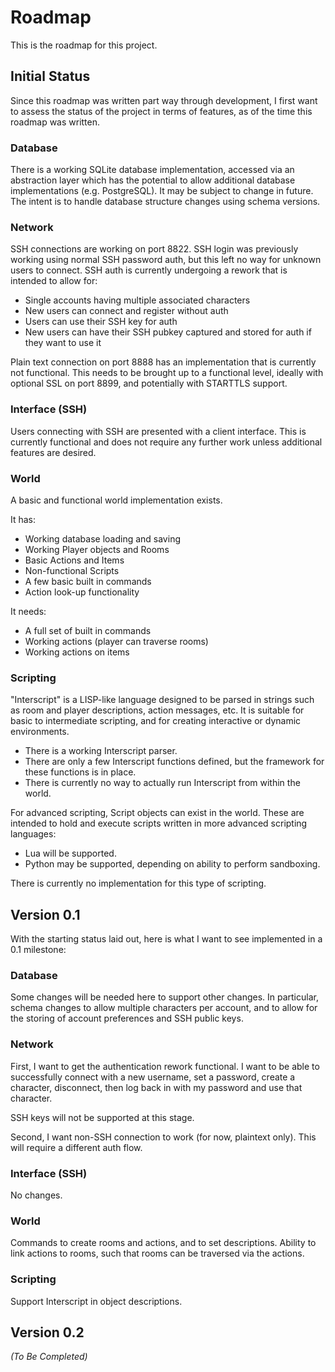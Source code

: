 # Roadmap

This is the roadmap for this project.

## Initial Status

Since this roadmap was written part way through development, I first want to assess the status of the project in terms of features, as of the time this roadmap was written.

### Database

There is a working SQLite database implementation, accessed via an abstraction layer which has the potential to allow additional database implementations (e.g. PostgreSQL). It may be subject to change in future. The intent is to handle database structure changes using schema versions.

### Network

SSH connections are working on port 8822. SSH login was previously working using normal SSH password auth, but this left no way for unknown users to connect. SSH auth is currently undergoing a rework that is intended to allow for:

  * Single accounts having multiple associated characters
  * New users can connect and register without auth
  * Users can use their SSH key for auth
  * New users can have their SSH pubkey captured and stored for auth if they want to use it

Plain text connection on port 8888 has an implementation that is currently not functional. This needs to be brought up to a functional level, ideally with optional SSL on port 8899, and potentially with STARTTLS support.

### Interface (SSH)

Users connecting with SSH are presented with a client interface. This is currently functional and does not require any further work unless additional features are desired.

### World

A basic and functional world implementation exists.

It has:

* Working database loading and saving
* Working Player objects and Rooms
* Basic Actions and Items
* Non-functional Scripts
* A few basic built in commands
* Action look-up functionality

It needs:

* A full set of built in commands
* Working actions (player can traverse rooms)
* Working actions on items

### Scripting

"Interscript" is a LISP-like language designed to be parsed in strings such as room and player descriptions, action messages, etc. It is suitable for basic to intermediate scripting, and for creating interactive or dynamic environments.

* There is a working Interscript parser.
* There are only a few Interscript functions defined, but the framework for these functions is in place.
* There is currently no way to actually run Interscript from within the world.

For advanced scripting, Script objects can exist in the world. These are intended to hold and execute scripts written in more advanced scripting languages:

* Lua will be supported.
* Python may be supported, depending on ability to perform sandboxing.

There is currently no implementation for this type of scripting.

## Version 0.1

With the starting status laid out, here is what I want to see implemented in a 0.1 milestone:

### Database

Some changes will be needed here to support other changes. In particular, schema changes to allow multiple characters per account, and to allow for the storing of account preferences and SSH public keys.

### Network

First, I want to get the authentication rework functional. I want to be able to successfully connect with a new username, set a password, create a character, disconnect, then log back in with my password and use that character.

SSH keys will not be supported at this stage.

Second, I want non-SSH connection to work (for now, plaintext only). This will require a different auth flow.

### Interface (SSH)

No changes.

### World

Commands to create rooms and actions, and to set descriptions. Ability to link actions to rooms, such that rooms can be traversed via the actions.

### Scripting

Support Interscript in object descriptions.

## Version 0.2

*(To Be Completed)*
